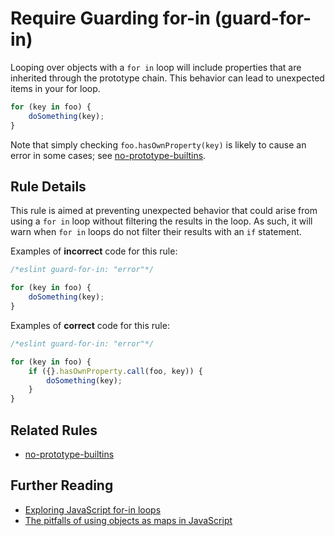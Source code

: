 # Require Guarding for-in (guard-for-in)

Looping over objects with a `for in` loop will include properties that are inherited through the prototype chain. This behavior can lead to unexpected items in your for loop.

```js
for (key in foo) {
    doSomething(key);
}
```

Note that simply checking `foo.hasOwnProperty(key)` is likely to cause an error in some cases; see [no-prototype-builtins](no-prototype-builtins.md).

## Rule Details

This rule is aimed at preventing unexpected behavior that could arise from using a `for in` loop without filtering the results in the loop. As such, it will warn when `for in` loops do not filter their results with an `if` statement.

Examples of **incorrect** code for this rule:

```js
/*eslint guard-for-in: "error"*/

for (key in foo) {
    doSomething(key);
}
```

Examples of **correct** code for this rule:

```js
/*eslint guard-for-in: "error"*/

for (key in foo) {
    if ({}.hasOwnProperty.call(foo, key)) {
        doSomething(key);
    }
}
```

## Related Rules

* [no-prototype-builtins](no-prototype-builtins.md)

## Further Reading

* [Exploring JavaScript for-in loops](http://javascriptweblog.wordpress.com/2011/01/04/exploring-javascript-for-in-loops/)
* [The pitfalls of using objects as maps in JavaScript](http://www.2ality.com/2012/01/objects-as-maps.html)
